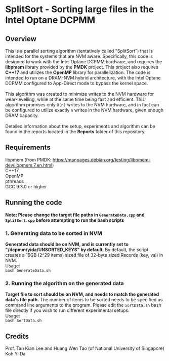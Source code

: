 # SplitSort - Sorting large files in the Intel Optane DCPMM

## Overview
This is a parallel sorting algorithm (tentatively called "SplitSort") that is intended for the systems that are NVM aware. Specifically, this code is designed to work with the Intel Optane DCPMM hardware, and
requires the **libpmem** library provided by the **PMDK** project. This project also requires **C++17** and utilizes the **OpenMP** library for parallelization. The code is intended
to run on a DRAM-NVM hybrid architecture, with the Intel Optane DCPMM configured to App-Direct mode to bypass the kernel space.\
\
This algorithm was created to minimize writes to the NVM hardware for wear-levelling, while at the same time being fast and efficient. This algorithm promises only ```O(n)``` writes to the NVM hardware, and in fact can be configured to utilize exactly ```n``` writes in the NVM hardware, given enough DRAM capacity.\
\
Detailed information about the setup, experiments and algorithm can be found in the reports located in the **Reports** folder of this repository.

## Requirements
libpmem (from PMDK: https://manpages.debian.org/testing/libpmem-dev/libpmem.7.en.html) \
C++17\
OpenMP\
pthreads\
GCC 9.3.0 or higher

## Running the code

**Note: Please change the target file paths in ```GenerateData.cpp``` and ```SplitSort.cpp``` before attempting to run the bash scripts**

### 1. Generating data to be sorted in NVM
**Generated data should be on NVM, and is currently set to "/dcpmm/yida/UNSORTED_KEYS" by default**. By default, the script creates a 16GB (2^29 items) sized file of 32-byte sized Records (key, val) in NVM.\
Usage:\
```bash GenerateData.sh```

### 2. Running the algorithm on the generated data
**Target file to sort should be on NVM, and needs to match the generated data's file path.** The number of items to be sorted needs to be specified as command line arguments to the program. Please edit the ```SortData.sh``` bash file directly if you wish to run different experimental setups.\
Usage:\
```bash SortData.sh``` 

## Credits
Prof. Tan Kian Lee and Huang Wen Tao (of National University of Singapore) \
Koh Yi Da
